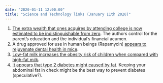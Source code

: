 ```yaml
---
date: "2020-01-11 12:00:00"
title: "Science and Technology links (January 11th 2020)"
---
```




1. [The extra wealth that ones acquires by attending college is now estimated to be indistinguishable from zero](https://www.stlouisfed.org/~/media/files/pdfs/hfs/is-college-worth-it/emmons_kent_ricketts_college_still_worth_it.pdf). The authors control for the parent&rsquo;s education and the individual&rsquo;s financial acumen.
1. A drug approved for use in human beings (Rapamycin) [appears to rejuvenate dental health in mice](https://www.biorxiv.org/content/10.1101/861369v1.full).
1. [Low-fat milk increases the obesity risk of children when compared with high-fat milk](https://academic.oup.com/ajcn/advance-article-abstract/doi/10.1093/ajcn/nqz276/5680464).
1. [It appears that type 2 diabetes might caused by fat](https://www.cell.com/cell-metabolism/fulltext/S1550-4131(19)30662-X). Keeping your abdominal fat in check might be the best way to prevent diabetes (speculative?).


